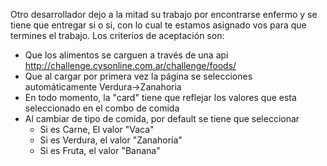 Otro desarrollador dejo a la mitad su trabajo por encontrarse enfermo y se tiene que entregar si o si, con lo cual te estamos asignado vos para que termines el trabajo.
Los criterios de aceptación son:

* Que los alimentos se carguen a través de una api http://challenge.cysonline.com.ar/challenge/foods/
* Que al cargar por primera vez la página se selecciones automáticamente Verdura->Zanahoria
* En todo momento, la "card" tiene que reflejar los valores que esta seleccionado en el combo de comida
* Al cambiar de tipo de comida, por default se tiene que seleccionar
    - Si es Carne, El valor "Vaca"
    - Si es Verdura, el valor "Zanahoria"
    - Si es Fruta, el valor "Banana"